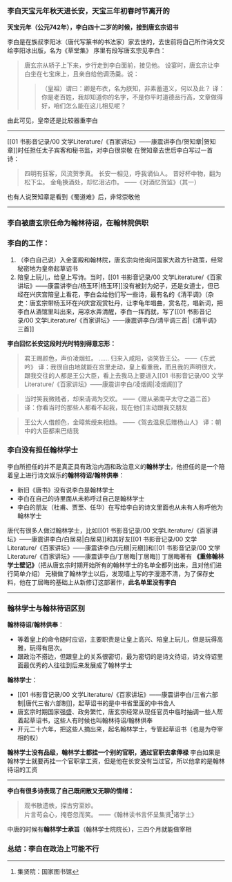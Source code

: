 ### 李白天宝元年秋天进长安，天宝三年初春时节离开的

**天宝元年（公元742年），李白四十二岁的时候，接到唐玄宗诏书**

李白是在族叔李阳冰（唐代写篆书的书法家）家去世的，去世前将自己所作诗文交给李阳冰出版，名为《草堂集》
序里有段写唐玄宗见李白：
>唐玄宗从轿子上下来，步行走到李白面前，接见他。
>设宴时，唐玄宗让李白坐在七宝床上，且亲自给他调汤羹。说：
>>（皇祖）谓曰：卿是布衣，名为朕知，非素蓄道义，何以及此？
>>译：你是老百姓，我却知道你的名字，不是你平时道德品行高，文章做得好，咱们怎么能在这儿相见呢？

由此可见，皇帝还是比较器重李白

---
[[01 书影音记录/00 文学Literature/《百家讲坛》——康震讲李白/贺知章|贺知章]]时任担任太子宾客和秘书监，对李白很崇敬
在贺知章去世后李白写过一首诗：
>四明有狂客，风流贺季真。
>长安一相见，呼我谪仙人。
>昔好杯中物，翻为松下尘。
>金龟换酒处，却忆泪沾巾。
>——《对酒忆贺监》（其一）

也有人说贺知章是看到《蜀道难》后，非常崇敬他

---
### 李白被唐玄宗任命为**翰林待诏**，在翰林院供职

### 李白的工作：
1. （李白自己说）入金銮殿和翰林院，唐玄宗向他询问国家大政方针政策，经常秘密地为皇帝起草诏书
2. 陪皇上玩儿，给皇上写诗。当时，[[01 书影音记录/00 文学Literature/《百家讲坛》——康震讲李白/杨玉环|杨玉环]]没有被封为妃子，还是女道士，但已经在兴庆宫陪皇上看花，李白会给他们写一些诗，最有名的《清平调》（杂史：唐玄宗带杨玉环在兴庆宫观赏牡丹，让李龟年唱曲，赏名花，唱新词，把李白从酒馆里叫出来，用凉水弄清醒，李白一挥而就，写了[[01 书影音记录/00 文学Literature/《百家讲坛》——康震讲李白/清平调三首|《清平调》三首]]

**李白回忆长安这段时光时特别得意忘形：**
>君王赐颜色，声价凌烟虹。
>……
>归来入咸阳，谈笑皆王公。
>——《东武吟》
>译：我很自由地就能在宫里走动，皇上看重我，而且我的声明很大，跟我交往的人都是王公大臣，看上去我马上要进入[[01 书影音记录/00 文学Literature/《百家讲坛》——康震讲李白/凌烟阁|凌烟阁]]了

>当时笑我微贱者，却来请谒为交欢。
>——《赠从弟南平太守之遥二首》
>译：你看当时的那些人都看不起我，现在他们主动跟我交朋友

>王公大人借颜色，金璋紫绶来相趋。
>——《驾去温泉后赠杨山人》
>译：朝中的大臣都来巴结我

### 李白没有担任翰林学士
李白所担任的并不是真正具有政治内涵和政治意义的**翰林学士**，他担任的是一个陪着皇上进行诗文娱乐的**翰林待诏/翰林供奉**：
- 新旧《唐书》没有说李白是翰林学士
- 李白在自己的诗里面从未称呼过自己是翰林学士
- 李白的朋友（杜甫、贾至、任华）在写给李白的诗文里面也从未有人称呼他为翰林学士

唐代有很多人做过翰林学士，比如[[01 书影音记录/00 文学Literature/《百家讲坛》——康震讲李白/白居易|白居易]]和其好友[[01 书影音记录/00 文学Literature/《百家讲坛》——康震讲李白/元稹|元稹]]和[[01 书影音记录/00 文学Literature/《百家讲坛》——康震讲李白/丁居晦|丁居晦]]
丁居晦著有 **《重修翰林学士壁记》**（把从唐玄宗时期开始所有的翰林学士的名单全都列出来，且对他们进行简单介绍）
元稹做了翰林学士以后，发现墙上写的字漫漶不清，为了保存史料，他在丁居晦的基础上从新修订这部著作，**此名单里没有李白**

---
### 翰林学士与翰林待诏区别
**翰林待诏/翰林供奉**：
- 等着皇上的命令随时应诏，主要职责是让皇上高兴、陪皇上玩儿，但是玩得高雅，玩得有层次。
- 跟政治不搭边，但跟皇上的关系很密切，最为密切的是诗文待诏，诗文待诏里面最优秀的人往往到后来发展成了翰林学士

**翰林学士**：
- [[01 书影音记录/00 文学Literature/《百家讲坛》——康震讲李白/三省六部制|唐代三省六部制]]，起草诏书的是中书省里面的中书舍人
- 唐玄宗时期国家强盛、政务繁忙，唐玄宗经常从现任官员中临时抽调一些人帮着起草诏书，这些人有时候也叫翰林待诏/翰林供奉
- 开元二十六年，把这些人摘出来，起名翰林学士，专管起草诏书（也是为夺宰相的权）

**翰林学士没有品级，翰林学士都挂一个别的官职，通过官职去拿俸禄**
李白如果是翰林学士就要再挂一个官职拿工资，但是他在长安没有当过官，所以他拿的是翰林待诏的工资

---
**李白有很多诗表现了自己既闲散又无聊的情绪：**
>观书散遗帙，探古穷至妙。  
>片言苟会心，掩卷忽而笑。
>——《翰林读书言怀呈集贤[^1]诸学士》

[^1]: 集贤院：国家图书馆

中唐的时候有**翰林学士承旨**（翰林学士院院长），三四个月就能做宰相

### 总结：李白在政治上可能不行